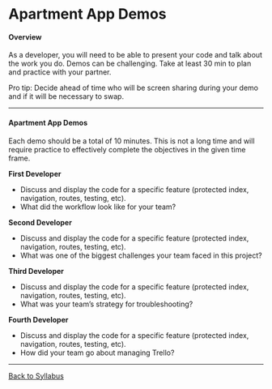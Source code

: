 # Apartment App Demos

#### Overview

As a developer, you will need to be able to present your code and talk about the work you do. Demos can be challenging. Take at least 30 min to plan and practice with your partner.

Pro tip: Decide ahead of time who will be screen sharing during your demo and if it will be necessary to swap.

---

#### Apartment App Demos

Each demo should be a total of 10 minutes. This is not a long time and will require practice to effectively complete the objectives in the given time frame.

**First Developer**

- Discuss and display the code for a specific feature (protected index, navigation, routes, testing, etc).
- What did the workflow look like for your team?

**Second Developer**

- Discuss and display the code for a specific feature (protected index, navigation, routes, testing, etc).
- What was one of the biggest challenges your team faced in this project?

**Third Developer**

- Discuss and display the code for a specific feature (protected index, navigation, routes, testing, etc).
- What was your team’s strategy for troubleshooting?

**Fourth Developer**

- Discuss and display the code for a specific feature (protected index, navigation, routes, testing, etc).
- How did your team go about managing Trello?

---

[Back to Syllabus](../../README.md#unit-nine-react-and-rails-with-authentication)
